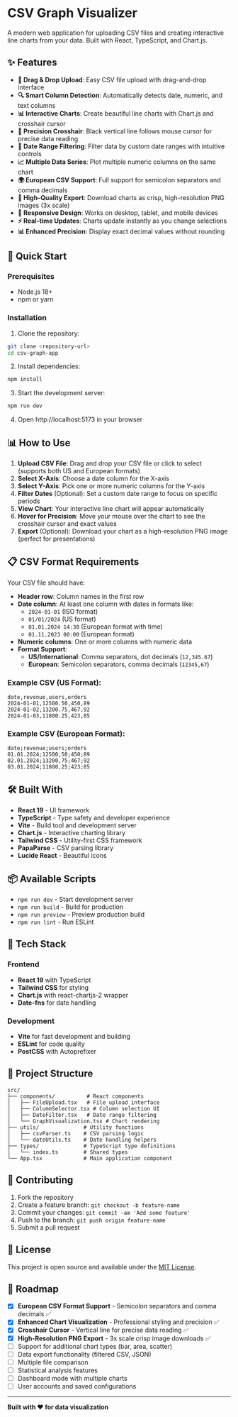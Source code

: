 # CSV Graph Visualizer

A modern web application for uploading CSV files and creating interactive line charts from your data. Built with React, TypeScript, and Chart.js.

## ✨ Features

- **📁 Drag & Drop Upload**: Easy CSV file upload with drag-and-drop interface
- **🔍 Smart Column Detection**: Automatically detects date, numeric, and text columns
- **📊 Interactive Charts**: Create beautiful line charts with Chart.js and crosshair cursor
- **🎯 Precision Crosshair**: Black vertical line follows mouse cursor for precise data reading
- **📅 Date Range Filtering**: Filter data by custom date ranges with intuitive controls
- **📈 Multiple Data Series**: Plot multiple numeric columns on the same chart
- **🌍 European CSV Support**: Full support for semicolon separators and comma decimals
- **💾 High-Quality Export**: Download charts as crisp, high-resolution PNG images (3x scale)
- **📱 Responsive Design**: Works on desktop, tablet, and mobile devices
- **⚡ Real-time Updates**: Charts update instantly as you change selections
- **📊 Enhanced Precision**: Display exact decimal values without rounding

## 🚀 Quick Start

### Prerequisites

- Node.js 18+ 
- npm or yarn

### Installation

1. Clone the repository:
```bash
git clone <repository-url>
cd csv-graph-app
```

2. Install dependencies:
```bash
npm install
```

3. Start the development server:
```bash
npm run dev
```

4. Open http://localhost:5173 in your browser

## 📊 How to Use

1. **Upload CSV File**: Drag and drop your CSV file or click to select (supports both US and European formats)
2. **Select X-Axis**: Choose a date column for the X-axis
3. **Select Y-Axis**: Pick one or more numeric columns for the Y-axis
4. **Filter Dates** (Optional): Set a custom date range to focus on specific periods
5. **View Chart**: Your interactive line chart will appear automatically
6. **Hover for Precision**: Move your mouse over the chart to see the crosshair cursor and exact values
7. **Export** (Optional): Download your chart as a high-resolution PNG image (perfect for presentations)

## 📋 CSV Format Requirements

Your CSV file should have:
- **Header row**: Column names in the first row
- **Date column**: At least one column with dates in formats like:
  - `2024-01-01` (ISO format)
  - `01/01/2024` (US format)  
  - `01.01.2024 14:30` (European format with time)
  - `01.11.2023 00:00` (European format)
- **Numeric columns**: One or more columns with numeric data
- **Format Support**: 
  - **US/International**: Comma separators, dot decimals (`12,345.67`)
  - **European**: Semicolon separators, comma decimals (`12345,67`)

### Example CSV (US Format):
```csv
date,revenue,users,orders
2024-01-01,12500.50,450,89
2024-01-02,13200.75,467,92
2024-01-03,11800.25,423,85
```

### Example CSV (European Format):
```csv
date;revenue;users;orders
01.01.2024;12500,50;450;89
02.01.2024;13200,75;467;92
03.01.2024;11800,25;423;85
```

## 🛠️ Built With

- **React 19** - UI framework
- **TypeScript** - Type safety and developer experience
- **Vite** - Build tool and development server
- **Chart.js** - Interactive charting library
- **Tailwind CSS** - Utility-first CSS framework
- **PapaParse** - CSV parsing library
- **Lucide React** - Beautiful icons

## 📦 Available Scripts

- `npm run dev` - Start development server
- `npm run build` - Build for production
- `npm run preview` - Preview production build
- `npm run lint` - Run ESLint

## 🎨 Tech Stack

### Frontend
- **React 19** with TypeScript
- **Tailwind CSS** for styling
- **Chart.js** with react-chartjs-2 wrapper
- **Date-fns** for date handling

### Development
- **Vite** for fast development and building
- **ESLint** for code quality
- **PostCSS** with Autoprefixer

## 🔧 Project Structure

```
src/
├── components/          # React components
│   ├── FileUpload.tsx   # File upload interface
│   ├── ColumnSelector.tsx # Column selection UI
│   ├── DateFilter.tsx   # Date range filtering
│   └── GraphVisualization.tsx # Chart rendering
├── utils/              # Utility functions
│   ├── csvParser.ts    # CSV parsing logic
│   └── dateUtils.ts    # Date handling helpers
├── types/              # TypeScript type definitions
│   └── index.ts        # Shared types
└── App.tsx             # Main application component
```

## 🤝 Contributing

1. Fork the repository
2. Create a feature branch: `git checkout -b feature-name`
3. Commit your changes: `git commit -am 'Add some feature'`
4. Push to the branch: `git push origin feature-name`
5. Submit a pull request

## 📄 License

This project is open source and available under the [MIT License](LICENSE).

## 🎯 Roadmap

- [x] **European CSV Format Support** - Semicolon separators and comma decimals ✅
- [x] **Enhanced Chart Visualization** - Professional styling and precision ✅ 
- [x] **Crosshair Cursor** - Vertical line for precise data reading ✅
- [x] **High-Resolution PNG Export** - 3x scale crisp image downloads ✅
- [ ] Support for additional chart types (bar, area, scatter)
- [ ] Data export functionality (filtered CSV, JSON)
- [ ] Multiple file comparison
- [ ] Statistical analysis features
- [ ] Dashboard mode with multiple charts
- [ ] User accounts and saved configurations

---

**Built with ❤️ for data visualization**